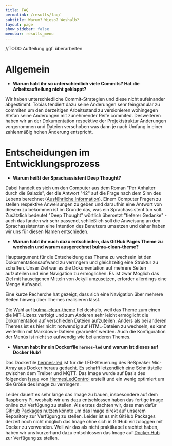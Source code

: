 ```yaml
---
title: FAQ
permalink: /results/faq/
subtitle: Warum? Wieso? Weshalb?
layout: page
show_sidebar: false
menubar: results_menu
---
```


//TODO Aufteilung ggf. überarbeiten

# Allgemein

* **Warum habt ihr so unterschiedlich viele Commits? Hat die Arbeitsaufteilung nicht geklappt?**

Wir haben unterschiedliche Commit-Strategien und diese nicht aufeinander abgestimmt. Tobias tendiert dazu seine Änderungen sehr feingranular zu commiten um den derzeitigen Arbeitsstand zu versionieren wohingegen Stefan seine Änderungen mit zunehmender Reife commited.
Desweiteren haben wir an der Dokumentation respektive der Projektstruktur Änderungen vorgenommen und Dateien verschoben was dann je nach Umfang in einer zahlenmäßig hohen Änderung entspricht.

# Entscheidungen im Entwicklungsprozess

* **Warum heißt der Sprachassistent Deep Thought?**

Dabei handelt es sich um den Computer aus dem Roman "Per Anhalter durch die Galaxis", der die Antwort "42" auf die Frage nach dem Sinn des Lebens berechnet ([Ausführliche Information](https://de.wikipedia.org/wiki/42_(Antwort))).
Einem Computer Fragen zu stellen respektive Anweisungen zu geben und daraufhin eine Antwort von diesem zu bekommen ist im Grunde das, was ein Sprachassistent tun soll. Zusätzlich bedeutet "Deep Thought" wörtlich übersetzt "tieferer Gedanke" - auch das fanden wir sehr passend, schließlich soll die Anweisung an den Sprachassistenten eine Intention des Benutzers umsetzen und daher haben wir uns für diesen Namen entschieden.

* **Warum habt ihr euch dazu entschieden, das GitHub Pages Theme zu wechseln und warum ausgerechnet bulma-clean-theme?**

Hauptargument für die Entscheidung das Theme zu wechseln ist den Dokumentationsaufwand zu verringern und gleichzeitig eine Struktur zu schaffen. Unser Ziel war es die Dokumentation auf mehrere Seiten aufzuteilen und eine Navigation zu ermöglichen. Es ist zwar Möglich das Ziel mit hauseigenen Mitteln von Jekyll umzusetzen, erforder allerdings eine Menge Aufwand.

Eine kurze Recherche hat gezeigt, dass sich eine Navigation über mehrere Seiten hinweg über Themes realisieren lässt.

Die Wahl auf [bulma-clean-theme](http://www.csrhymes.com/bulma-clean-theme/) fiel deshalb, weil das Theme zum einen die MIT-Lizenz verfolgt und zum Anderen sehr leicht ermöglicht die Dokumentation auf verschieden Dateien aufzuteilen. Anders als bei anderen Themes ist es hier nicht notwendig auf HTML-Dateien zu wechseln, es kann weiterhin mit Markdown-Dateien gearbeitet werden. Auch die Konfiguration der Menüs ist nicht so aufwendig wie bei anderen Themes.

* **Warum habt ihr ein Dockerfile `hermes-led` und warum ist dieses auf Docker Hub?**

Das Dockerfile [hermes-led](https://github.com/th-koeln-intia/ip-sprachassistent-team1/blob/master/docker/hermes-led/Dockerfile) ist für die LED-Steuerung des ReSpeaker Mic-Array aus Docker heraus gedacht. Es schafft letzendlich eine Schnittstelle zwischen dem Treiber und MQTT. Das Image wurde auf Basis des folgenden [Issue](https://github.com/project-alice-assistant/HermesLedControl/issues/81) von [HermesLedControl](https://github.com/project-alice-assistant/HermesLedControl) erstellt und ein wenig optimiert um die Größe des Image zu verringern. 

Leider dauert es sehr lange das Image zu bauen, insbesondere auf dem Raspberry Pi, weshalb wir uns dazu entschlossen haben das fertige Image online zur Verfügung zu stellen. Als erstes dachten wir, dass man dafür [GitHub Packages](https://github.com/features/packages) nutzen könnte um das Image direkt auf unserem Repository zur Verfügung zu stellen. Leider ist es mit GitHub Packages derzeit noch nicht möglich das Image ohne sich in GitHub einzuloggen mit Docker zu verwenden. Weil wir das als nicht praktikabel erachtet haben, haben wir uns kurzerhand dazu entschlossen das Image auf [Docker Hub](https://hub.docker.com/r/thund/hermes-led) zur Verfügung zu stellen.